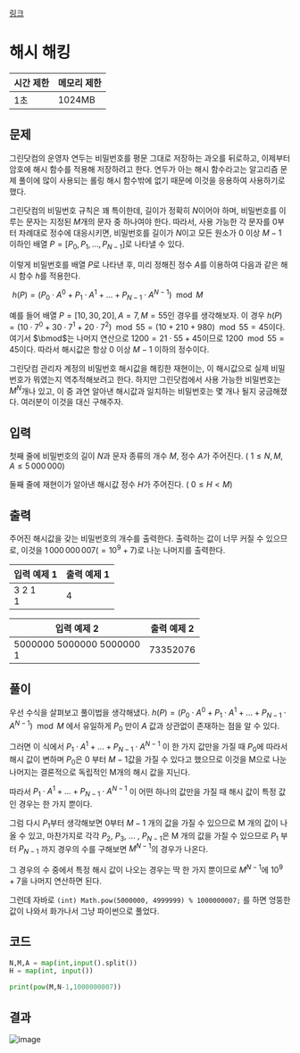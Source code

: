 [링크](https://www.acmicpc.net/problem/26008)
# 해시 해킹
|시간 제한|메모리 제한|
|---|---|
|1초|1024MB|
## 문제
그린닷컴의 운영자 연두는 비밀번호를 평문 그대로 저장하는 과오를 뒤로하고, 이제부터 암호에 해시 함수를 적용해 저장하려고 한다. 연두가 아는 해시 함수라고는 알고리즘 문제 풀이에 많이 사용되는 롤링 해시 함수밖에 없기 때문에 이것을 응용하여 사용하기로 했다.

그린닷컴의 비밀번호 규칙은 꽤 특이한데, 길이가 정확히 
$N$이어야 하며, 비밀번호를 이루는 문자는 지정된 
$M$개의 문자 중 하나여야 한다. 따라서, 사용 가능한 각 문자를 
$0$부터 차례대로 정수에 대응시키면, 비밀번호를 길이가 
$N$이고 모든 원소가 
$0$ 이상 
$M-1$ 이하인 배열 
$P = [P_0, P_1, \dots, P_{N-1} ]$로 나타낼 수 있다.

이렇게 비밀번호를 배열 
$P$로 나타낸 후, 미리 정해진 정수 
$A$를 이용하여 다음과 같은 해시 함수 
$h$를 적용한다.

 
$h(P) = (P_0 \cdot A^0 + P_1 \cdot A^1 + ... + P_{N-1} \cdot A^{N-1}) \mod M$ 

예를 들어 배열 
$P = [10, 30, 20], A = 7, M = 55$인 경우를 생각해보자. 이 경우 
$h(P) = (10 \cdot 7^0 + 30 \cdot 7^1 + 20 \cdot 7^2) \mod 55 = (10 + 210 + 980) \mod 55 = 45$이다. 여기서 
$\bmod$는 나머지 연산으로 
$1200 = 21 \cdot 55 + 45$이므로 
$1200 \mod 55 = 45$이다. 따라서 해시값은 항상 
$0$ 이상 
$M-1$ 이하의 정수이다.

그린닷컴 관리자 계정의 비밀번호 해시값을 해킹한 재현이는, 이 해시값으로 실제 비밀번호가 뭐였는지 역추적해보려고 한다. 하지만 그린닷컴에서 사용 가능한 비밀번호는 
$M^N$개나 있고, 이 중 과연 알아낸 해시값과 일치하는 비밀번호는 몇 개나 될지 궁금해졌다. 여러분이 이것을 대신 구해주자.

## 입력
첫째 줄에 비밀번호의 길이 
$N$과 문자 종류의 개수 
$M$, 정수 
$A$가 주어진다. (
$1 \le N, M, A \le 5\,000\,000$)

둘째 줄에 재현이가 알아낸 해시값 정수 
$H$가 주어진다. (
$0 \le H < M$)

## 출력
주어진 해시값을 갖는 비밀번호의 개수를 출력한다. 출력하는 값이 너무 커질 수 있으므로, 이것을 
$1\,000\,000\,007 ( = 10^9 + 7)$로 나눈 나머지를 출력한다.

|입력 예제 1|출력 예제 1|
|---|---|
3 2 1<br>1|4|

|입력 예제 2|출력 예제 2|
|---|---|
5000000 5000000 5000000<br>1|73352076|

## 풀이
우선 수식을 살펴보고 풀이법을 생각해냈다. $h(P) = (P_0 \cdot A^0 + P_1 \cdot A^1 + ... + P_{N-1} \cdot A^{N-1}) \mod M$ 에서 유일하게 $P_0$ 만이 $A$ 값과 상관없이 존재하는 점을 알 수 있다.

그러면 이 식에서 $P_1 \cdot A^1 + ... + P_{N-1} \cdot A^{N-1}$ 이 한 가지 값만을 가질 때 $P_0$에 따라서 해시 값이 변하며 $P_0$은 $0$ 부터 $M-1$값을 가질 수 있다고 했으므로 이것을 M으로 나눈 나머지는 결론적으로 독립적인 M개의 해시 값을 지닌다.

따라서 $P_1 \cdot A^1 + ... + P_{N-1} \cdot A^{N-1}$ 이 어떤 하나의 값만을 가질 때 해시 값이 특정 값인 경우는 한 가지 뿐이다.

그럼 다시 $P_1$부터 생각해보면 $0$부터 $M-1$ 개의 값을 가질 수 있으므로 M 개의 값이 나올 수 있고, 마찬가지로 각각 $P_2$, $P_3$, ... , $P_{N-1}$은 M 개의 값을 가질 수 있으므로 $P_1$ 부터 $P_{N-1}$ 까지 경우의 수를 구해보면 $M^{N-1}$의 경우가 나온다.

그 경우의 수 중에서 특정 해시 값이 나오는 경우는 딱 한 가지 뿐이므로 $M^{N-1}$에 $10^9 + 7$을 나머지 연산하면 된다.

그런데 자바로 ```(int) Math.pow(5000000, 4999999) % 1000000007;``` 를 하면 엉뚱한 값이 나와서 화가나서 그냥 파이썬으로 풀었다.

## 코드
```python
N,M,A = map(int,input().split())
H = map(int, input())

print(pow(M,N-1,1000000007))
```

## 결과
![image](https://github.com/Goldbar97/Study/assets/100333239/1d602655-595e-4e4d-bba8-46b95a800c2e)
